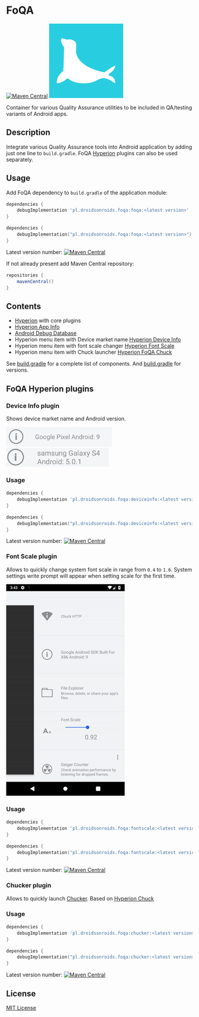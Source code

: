 # FoQA

[![Maven Central](https://maven-badges.herokuapp.com/maven-central/pl.droidsonroids.foqa/foqa/badge.svg)](https://maven-badges.herokuapp.com/maven-central/pl.droidsonroids.foqa/foqa)
<img src="art/seal.svg" alt="Logo" width="200"/>

Container for various Quality Assurance utilities to be included in QA/testing variants of Android apps.

## Description

Integrate various Quality Assurance tools into Android application by adding just one line to `build.gradle`.
FoQA [Hyperion](https://github.com/willowtreeapps/Hyperion-Android) plugins can also be used separately.

## Usage

Add FoQA dependency to `build.gradle` of the application module:

```groovy
dependencies {
    debugImplementation 'pl.droidsonroids.foqa:foqa:<latest version>'
}
```
```kotlin
dependencies {
    debugImplementation("pl.droidsonroids.foqa:foqa:<latest version>")
}
```
Latest version number: [![Maven Central](https://maven-badges.herokuapp.com/maven-central/pl.droidsonroids.foqa/foqa/badge.svg)](https://maven-badges.herokuapp.com/maven-central/pl.droidsonroids.foqa/foqa)

If not already present add Maven Central repository:
```groovy
repositories {
    mavenCentral()
}
```

## Contents

- [Hyperion](https://github.com/willowtreeapps/Hyperion-Android) with core plugins
- [Hyperion App Info](https://github.com/willowtreeapps/Hyperion-Android)
- [Android Debug Database](https://github.com/amitshekhariitbhu/Android-Debug-Database)
- Hyperion menu item with Device market name [Hyperion Device Info](#device-info-plugin)
- Hyperion menu item with font scale changer [Hyperion Font Scale](#font-scale-plugin)
- Hyperion menu item with Chuck launcher [Hyperion FoQA Chuck](#chuck-plugin)

See [build.gradle](foqa/build.gradle) for a complete list of components. And [build.gradle](build.gradle) for versions.

## FoQA Hyperion plugins

### Device Info plugin

Shows device market name and Android version.

<img src="art/device_info_pixel.png" alt="Device info plugin demo"/>
<img src="art/device_info_sgs4.png" alt="Device info plugin demo"/>

### Usage

```groovy
dependencies {
    debugImplementation 'pl.droidsonroids.foqa:deviceinfo:<latest version>'
}
```

```kotlin
dependencies {
    debugImplementation("pl.droidsonroids.foqa:deviceinfo:<latest version>")
}
```

Latest version number: [![Maven Central](https://maven-badges.herokuapp.com/maven-central/pl.droidsonroids.foqa/deviceinfo/badge.svg)](https://maven-badges.herokuapp.com/maven-central/pl.droidsonroids.foqa/deviceinfo)

### Font Scale plugin

Allows to quickly change system font scale in range from `0.4` to `1.6`.
System settings write prompt will appear when setting scale for the first time. 

<img src="art/font_scale.gif" alt="Font scale plugin demo"/>

### Usage

```groovy
dependencies {
    debugImplementation 'pl.droidsonroids.foqa:fontscale:<latest version>'
}
```

```kotlin
dependencies {
    debugImplementation("pl.droidsonroids.foqa:fontscale:<latest version>")
}
```

Latest version number: [![Maven Central](https://maven-badges.herokuapp.com/maven-central/pl.droidsonroids.foqa/fontscale/badge.svg)](https://maven-badges.herokuapp.com/maven-central/pl.droidsonroids.foqa/fontscale)

### Chucker plugin

Allows to quickly launch [Chucker](https://github.com/ChuckerTeam/chucker).
Based on [Hyperion Chuck](https://github.com/Commit451/Hyperion-Chuck)

### Usage

```groovy
dependencies {
    debugImplementation 'pl.droidsonroids.foqa:chucker:<latest version>'
}
```

```kotlin
dependencies {
    debugImplementation("pl.droidsonroids.foqa:chucker:<latest version>")
}
```

Latest version number: [![Maven Central](https://maven-badges.herokuapp.com/maven-central/pl.droidsonroids.foqa/chucker/badge.svg)](https://maven-badges.herokuapp.com/maven-central/pl.droidsonroids.foqa/chucker)

## License

[MIT License](/LICENSE)
